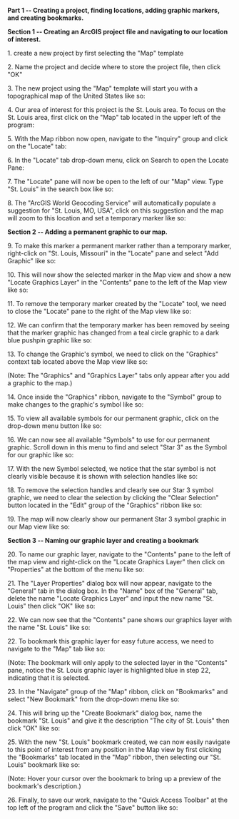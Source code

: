 **Part 1 -- Creating a project, finding locations, adding graphic
markers, and creating bookmarks.**

**Section 1 -- Creating an ArcGIS project file and navigating to our
location of interest.**

1\. create a new project by first selecting the "Map" template

2\. Name the project and decide where to store the project file, then
click "OK"

3\. The new project using the "Map" template will start you with a
topographical map of the United States like so:

4\. Our area of interest for this project is the St. Louis area. To
focus on the St. Louis area, first click on the "Map" tab located in the
upper left of the program:

5\. With the Map ribbon now open, navigate to the "Inquiry" group and
click on the "Locate" tab:

6\. In the "Locate" tab drop-down menu, click on Search to open the
Locate Pane:

7\. The "Locate" pane will now be open to the left of our "Map" view.
Type "St. Louis" in the search box like so:

8\. The "ArcGIS World Geocoding Service" will automatically populate a
suggestion for "St. Louis, MO, USA", click on this suggestion and the
map will zoom to this location and set a temporary marker like so:

**Section 2 -- Adding a permanent graphic to our map.**

9\. To make this marker a permanent marker rather than a temporary
marker, right-click on "St. Louis, Missouri" in the "Locate" pane and
select "Add Graphic" like so:

10\. This will now show the selected marker in the Map view and show a
new "Locate Graphics Layer" in the "Contents" pane to the left of the
Map view like so:

11\. To remove the temporary marker created by the "Locate" tool, we
need to close the "Locate" pane to the right of the Map view like so:

12\. We can confirm that the temporary marker has been removed by seeing
that the marker graphic has changed from a teal circle graphic to a dark
blue pushpin graphic like so:

13\. To change the Graphic's symbol, we need to click on the "Graphics"
context tab located above the Map view like so:

(Note: The "Graphics" and "Graphics Layer" tabs only appear after you
add a graphic to the map.)

14\. Once inside the "Graphics" ribbon, navigate to the "Symbol" group
to make changes to the graphic's symbol like so:

15\. To view all available symbols for our permanent graphic, click on
the drop-down menu button like so:

16\. We can now see all available "Symbols" to use for our permanent
graphic. Scroll down in this menu to find and select "Star 3" as the
Symbol for our graphic like so:

17\. With the new Symbol selected, we notice that the star symbol is not
clearly visible because it is shown with selection handles like so:

18\. To remove the selection handles and clearly see our Star 3 symbol
graphic, we need to clear the selection by clicking the "Clear
Selection" button located in the "Edit" group of the "Graphics" ribbon
like so:

19\. The map will now clearly show our permanent Star 3 symbol graphic
in our Map view like so:

**Section 3 -- Naming our graphic layer and creating a bookmark**

20\. To name our graphic layer, navigate to the "Contents" pane to the
left of the map view and right-click on the "Locate Graphics Layer" then
click on "Properties" at the bottom of the menu like so:

21\. The "Layer Properties" dialog box will now appear, navigate to the
"General" tab in the dialog box. In the "Name" box of the "General" tab,
delete the name "Locate Graphics Layer" and input the new name "St.
Louis" then click "OK" like so:

22\. We can now see that the "Contents" pane shows our graphics layer
with the name "St. Louis" like so:

22\. To bookmark this graphic layer for easy future access, we need to
navigate to the "Map" tab like so:

(Note: The bookmark will only apply to the selected layer in the
"Contents" pane, notice the St. Louis graphic layer is highlighted blue
in step 22, indicating that it is selected.

23\. In the "Navigate" group of the "Map" ribbon, click on "Bookmarks"
and select "New Bookmark" from the drop-down menu like so:

24\. This will bring up the "Create Bookmark" dialog box, name the
bookmark "St. Louis" and give it the description "The city of St. Louis"
then click "OK" like so:

25\. With the new "St. Louis" bookmark created, we can now easily
navigate to this point of interest from any position in the Map view by
first clicking the "Bookmarks" tab located in the "Map" ribbon, then
selecting our "St. Louis" bookmark like so:

(Note: Hover your cursor over the bookmark to bring up a preview of the
bookmark's description.)

26\. Finally, to save our work, navigate to the "Quick Access Toolbar"
at the top left of the program and click the "Save" button like so:
